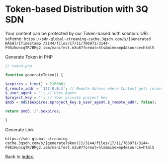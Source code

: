 # Token-based Distribution with 3Q SDN

Your content can be protected by our Token-based auth solution.
URL scheme: `https://sdn-global-streaming-cache.3qsdn.com/s/[Generated HASH]/[Timestamp]/3144/files/17/11/766971/3144-F98zkwncqTR7BMg2.ism/manifest.m3u8?format=hls&mime=mp4&source=html5`

Generate Token in PHP

```php
// token.php

function generateToken() {

$expires = time() + 216000;
$_remote_addr = '127.0.0.1'; // Remote Adress where Content gets received from
$_user_agent = ''; // User Agent
$project_key = ''; // Your private project key
$md5 = md5($expires.$project_key.$_user_agent.$_remote_addr, false);

return $md5.'/'.$expires;

}
```

Generate Link

`https://sdn-global-streaming-cache.3qsdn.com/s/{generateToken()}/3144/files/17/11/766971/3144-F98zkwncqTR7BMg2.ism/manifest.m3u8?format=hls&mime=mp4&source=html5`

Back to [index](../README.md).